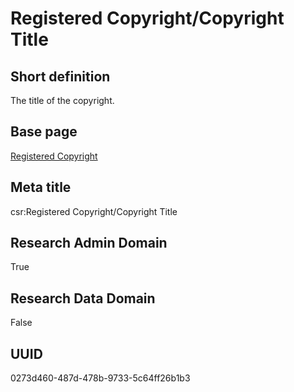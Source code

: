 # Registered Copyright/Copyright Title
## Short definition
The title of the copyright.
## Base page
[Registered Copyright](https://github.com/EuroCRIS/CASRAI-Dictionairies/blob/main/Objects/Registered%20Copyright.md)
## Meta title
csr:Registered Copyright/Copyright Title
## Research Admin Domain
True
## Research Data Domain
False
## UUID
0273d460-487d-478b-9733-5c64ff26b1b3
